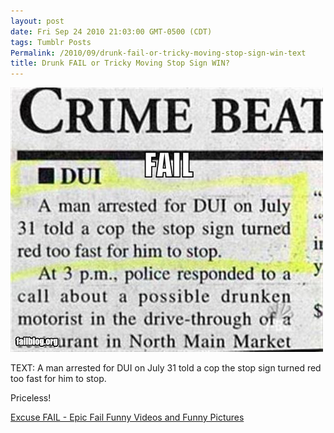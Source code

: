```yaml
---
layout: post
date: Fri Sep 24 2010 21:03:00 GMT-0500 (CDT)
tags: Tumblr Posts
Permalink: /2010/09/drunk-fail-or-tricky-moving-stop-sign-win-text
title: Drunk FAIL or Tricky Moving Stop Sign WIN?
---
```


![](/public/assets/tumblr/tumblr_l9a5qcENWu1qa4klho1_500.jpg)

TEXT: A man arrested for DUI on July 31 told a cop the stop sign turned red too fast for him to stop.

Priceless!

[Excuse FAIL - Epic Fail Funny Videos and Funny Pictures](http://failblog.org/2010/09/24/epic-fail-photos-excuse-fail-2/?utm_source=feedburner&utm_medium=feed&utm_campaign=Feed%3A+failblog+%28The+FAIL+Blog+-+Fail+Pictures+%26+Videos+at+Failblog.ORG%29&utm_content=Google+Reader)
